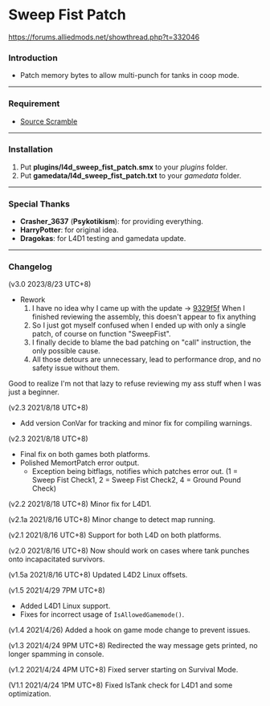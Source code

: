 # Sweep Fist Patch
https://forums.alliedmods.net/showthread.php?t=332046

### Introduction
- Patch memory bytes to allow multi-punch for tanks in coop mode.

<hr>

### Requirement
- [Source Scramble](https://forums.alliedmods.net/showthread.php?t=317175)

<hr>

### Installation
1. Put **plugins/l4d_sweep_fist_patch.smx** to your _plugins_ folder.
2. Put **gamedata/l4d_sweep_fist_patch.txt** to your _gamedata_ folder.

<hr>

### Special Thanks
- **Crasher_3637** (**Psykotikism**): for providing everything.
- **HarryPotter**: for original idea.
- **Dragokas**: for L4D1 testing and gamedata update.

<hr>

### Changelog
(v3.0 2023/8/23 UTC+8)
- Rework
	1. I have no idea why I came up with the update -> [9329f5f](https://github.com/Target5150/MoYu_Server_Stupid_Plugins/commit/9329f5fb05f18affdc67614e5bc9dd9b95e8181b)
	When I finished reviewing the assembly, this doesn't appear to fix anything
	2. So I just got myself confused when I ended up with only a single patch, of course on function "SweepFist".
	3. I finally decide to blame the bad patching on "call" instruction, the only possible cause.
	4. All those detours are unnecessary, lead to performance drop, and no safety issue without them.

Good to realize I'm not that lazy to refuse reviewing my ass stuff when I was just a beginner.

(v2.3 2021/8/18 UTC+8)
- Add version ConVar for tracking and minor fix for compiling warnings.

(v2.3 2021/8/18 UTC+8)
- Final fix on both games both platforms.
- Polished MemortPatch error output.
  - Exception being bitflags, notifies which patches error out. (1 = Sweep Fist Check1, 2 = Sweep Fist Check2, 4 = Ground Pound Check)

(v2.2 2021/8/18 UTC+8) Minor fix for L4D1.

(v2.1a 2021/8/16 UTC+8) Minor change to detect map running.

(v2.1 2021/8/16 UTC+8) Support for both L4D on both platforms.

(v2.0 2021/8/16 UTC+8) Now should work on cases where tank punches onto incapacitated survivors.

(v1.5a 2021/8/16 UTC+8) Updated L4D2 Linux offsets.

(v1.5 2021/4/29 7PM UTC+8)
- Added L4D1 Linux support.
- Fixes for incorrect usage of `IsAllowedGamemode()`.

(v1.4 2021/4/26) Added a hook on game mode change to prevent issues.

(v1.3 2021/4/24 9PM UTC+8) Redirected the way message gets printed, no longer spamming in console.

(v1.2 2021/4/24 4PM UTC+8) Fixed server starting on Survival Mode.

(V1.1 2021/4/24 1PM UTC+8) Fixed IsTank check for L4D1 and some optimization.
